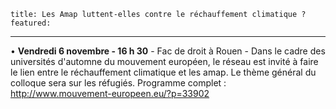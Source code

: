 	title: Les Amap luttent-elles contre le réchauffement climatique ?
	featured:
---

•	**Vendredi 6 novembre - 16 h 30** - Fac de droit à Rouen - Dans le cadre des universités d'automne du mouvement européen, le réseau est invité à faire le lien entre le réchauffement climatique et les amap. Le thème général du colloque sera sur les réfugiés. 
Programme complet : http://www.mouvement-europeen.eu/?p=33902
